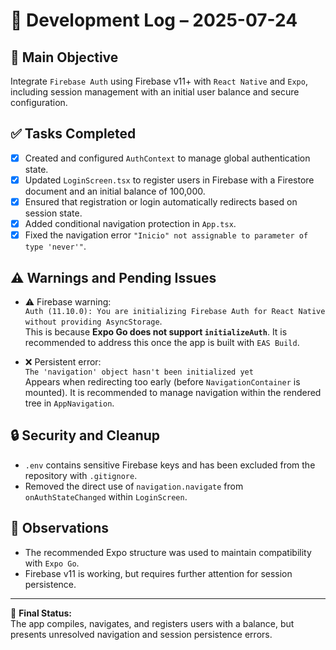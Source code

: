 # 📆 Development Log – 2025-07-24

## 🎯 **Main Objective**
Integrate `Firebase Auth` using Firebase v11+ with `React Native` and `Expo`, including session management with an initial user balance and secure configuration.

## ✅ **Tasks Completed**
- [x] Created and configured `AuthContext` to manage global authentication state.
- [x] Updated `LoginScreen.tsx` to register users in Firebase with a Firestore document and an initial balance of 100,000.
- [x] Ensured that registration or login automatically redirects based on session state.
- [x] Added conditional navigation protection in `App.tsx`.
- [x] Fixed the navigation error `"Inicio" not assignable to parameter of type 'never'"`.

## ⚠️ **Warnings and Pending Issues**
- ⚠️ Firebase warning:  
  `Auth (11.10.0): You are initializing Firebase Auth for React Native without providing AsyncStorage`.  
  This is because **Expo Go does not support `initializeAuth`**. It is recommended to address this once the app is built with `EAS Build`.

- ❌ Persistent error:  
  `The 'navigation' object hasn't been initialized yet`  
  Appears when redirecting too early (before `NavigationContainer` is mounted). It is recommended to manage navigation within the rendered tree in `AppNavigation`.

## 🔒 **Security and Cleanup**
- `.env` contains sensitive Firebase keys and has been excluded from the repository with `.gitignore`.
- Removed the direct use of `navigation.navigate` from `onAuthStateChanged` within `LoginScreen`.

## 🧠 **Observations**
- The recommended Expo structure was used to maintain compatibility with `Expo Go`.
- Firebase v11 is working, but requires further attention for session persistence.

---

🛑 **Final Status:**  
The app compiles, navigates, and registers users with a balance, but presents unresolved navigation and session persistence errors.